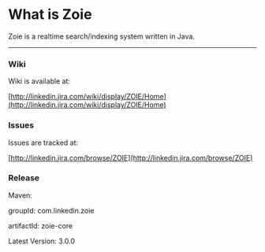What is Zoie
===============

Zoie is a realtime search/indexing system written in Java.


------------------------------------

### Wiki

Wiki is available at: 

[http://linkedin.jira.com/wiki/display/ZOIE/Home](http://linkedin.jira.com/wiki/display/ZOIE/Home)

### Issues

Issues are tracked at: 

[http://linkedin.jira.com/browse/ZOIE](http://linkedin.jira.com/browse/ZOIE)

### Release

Maven:

groupId: com.linkedin.zoie

artifactId: zoie-core

Latest Version: 3.0.0
